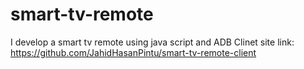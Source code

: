 # smart-tv-remote
I develop a smart tv remote using java script and ADB
Clinet site link: https://github.com/JahidHasanPintu/smart-tv-remote-client
